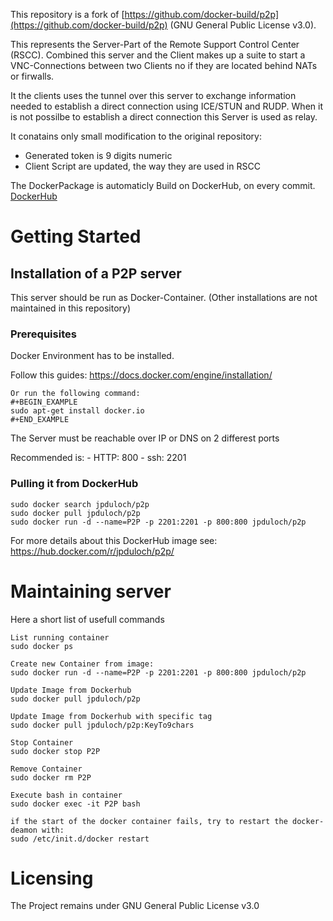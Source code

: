 This repository is a fork of [https://github.com/docker-build/p2p](https://github.com/docker-build/p2p) (GNU General Public License v3.0).

This represents the Server-Part of the Remote Support Control Center (RSCC).
Combined this server and the Client makes up a suite to start a VNC-Connections
between two Clients no if they are located behind NATs or firwalls.

It the clients uses the tunnel over this server to exchange information
needed to establish a direct connection using ICE/STUN and RUDP.
When it is not possilbe to establish a direct connection this Server
is used as relay.

It conatains only small modification to the original repository:
 - Generated token is 9 digits numeric
 - Client Script are updated, the way they are used in RSCC


The DockerPackage is automaticly Build on DockerHub, on every commit.
[DockerHub](https://hub.docker.com/r/jpduloch/p2p/)


# Getting Started

## Installation of a P2P server

This server should be run as Docker-Container.
(Other installations are not maintained in this repository)

### Prerequisites

Docker Environment has to be installed.

Follow this guides:
https://docs.docker.com/engine/installation/

    Or run the following command:
    #+BEGIN_EXAMPLE
    sudo apt-get install docker.io
    #+END_EXAMPLE

The Server must be reachable over IP or DNS on 2 differest ports

Recommended is:
    - HTTP: 800
    - ssh: 2201

### Pulling it from DockerHub

    sudo docker search jpduloch/p2p
    sudo docker pull jpduloch/p2p
    sudo docker run -d --name=P2P -p 2201:2201 -p 800:800 jpduloch/p2p

For more details about this DockerHub image see:
https://hub.docker.com/r/jpduloch/p2p/

# Maintaining server

Here a short list of usefull commands

    List running container
    sudo docker ps
    
    Create new Container from image:
    sudo docker run -d --name=P2P -p 2201:2201 -p 800:800 jpduloch/p2p
    
    Update Image from Dockerhub
    sudo docker pull jpduloch/p2p
    
    Update Image from Dockerhub with specific tag
    sudo docker pull jpduloch/p2p:KeyTo9chars
    
    Stop Container
    sudo docker stop P2P
    
    Remove Container
    sudo docker rm P2P
    
    Execute bash in container
    sudo docker exec -it P2P bash
    
    if the start of the docker container fails, try to restart the docker-deamon with:
    sudo /etc/init.d/docker restart


# Licensing

The Project remains under GNU General Public License v3.0
